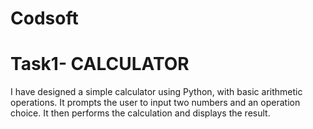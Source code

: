 # Codsoft
# Task1- CALCULATOR
I have designed a simple calculator using Python, with basic arithmetic operations. It prompts the user to input two numbers and an operation choice. It then performs the calculation and displays the result.
